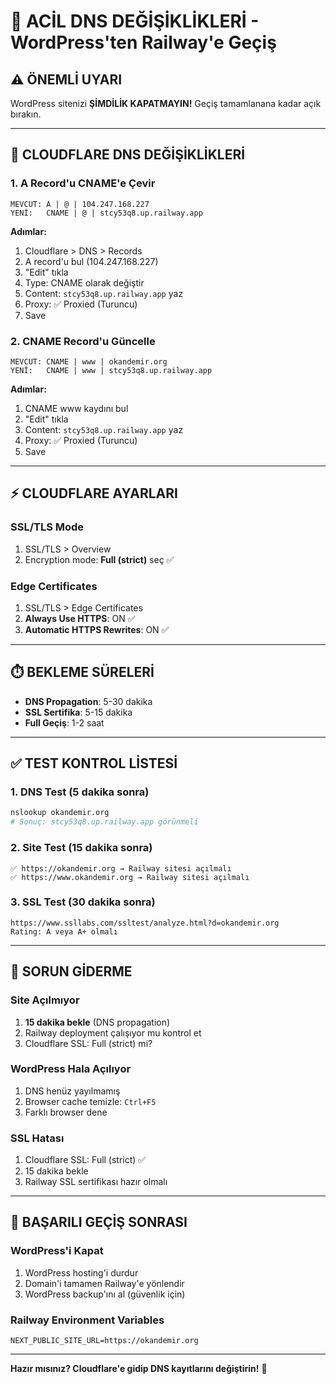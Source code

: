 # 🚨 ACİL DNS DEĞİŞİKLİKLERİ - WordPress'ten Railway'e Geçiş

## ⚠️ ÖNEMLİ UYARI
WordPress sitenizi **ŞİMDİLİK KAPATMAYIN!** Geçiş tamamlanana kadar açık bırakın.

---

## 🔄 CLOUDFLARE DNS DEĞİŞİKLİKLERİ

### 1. A Record'u CNAME'e Çevir
```
MEVCUT: A | @ | 104.247.168.227
YENİ:   CNAME | @ | stcy53q8.up.railway.app
```

**Adımlar:**
1. Cloudflare > DNS > Records
2. A record'u bul (104.247.168.227)
3. "Edit" tıkla
4. Type: CNAME olarak değiştir
5. Content: `stcy53q8.up.railway.app` yaz
6. Proxy: ✅ Proxied (Turuncu)
7. Save

### 2. CNAME Record'u Güncelle
```
MEVCUT: CNAME | www | okandemir.org
YENİ:   CNAME | www | stcy53q8.up.railway.app
```

**Adımlar:**
1. CNAME www kaydını bul
2. "Edit" tıkla
3. Content: `stcy53q8.up.railway.app` yaz
4. Proxy: ✅ Proxied (Turuncu)
5. Save

---

## ⚡ CLOUDFLARE AYARLARI

### SSL/TLS Mode
1. SSL/TLS > Overview
2. Encryption mode: **Full (strict)** seç ✅

### Edge Certificates
1. SSL/TLS > Edge Certificates
2. **Always Use HTTPS**: ON ✅
3. **Automatic HTTPS Rewrites**: ON ✅

---

## ⏱️ BEKLEME SÜRELERİ

- **DNS Propagation**: 5-30 dakika
- **SSL Sertifika**: 5-15 dakika
- **Full Geçiş**: 1-2 saat

---

## ✅ TEST KONTROL LİSTESİ

### 1. DNS Test (5 dakika sonra)
```bash
nslookup okandemir.org
# Sonuç: stcy53q8.up.railway.app görünmeli
```

### 2. Site Test (15 dakika sonra)
```
✅ https://okandemir.org → Railway sitesi açılmalı
✅ https://www.okandemir.org → Railway sitesi açılmalı
```

### 3. SSL Test (30 dakika sonra)
```
https://www.ssllabs.com/ssltest/analyze.html?d=okandemir.org
Rating: A veya A+ olmalı
```

---

## 🚨 SORUN GİDERME

### Site Açılmıyor
1. **15 dakika bekle** (DNS propagation)
2. Railway deployment çalışıyor mu kontrol et
3. Cloudflare SSL: Full (strict) mi?

### WordPress Hala Açılıyor
1. DNS henüz yayılmamış
2. Browser cache temizle: `Ctrl+F5`
3. Farklı browser dene

### SSL Hatası
1. Cloudflare SSL: Full (strict) ✅
2. 15 dakika bekle
3. Railway SSL sertifikası hazır olmalı

---

## 🎯 BAŞARILI GEÇİŞ SONRASI

### WordPress'i Kapat
1. WordPress hosting'i durdur
2. Domain'i tamamen Railway'e yönlendir
3. WordPress backup'ını al (güvenlik için)

### Railway Environment Variables
```
NEXT_PUBLIC_SITE_URL=https://okandemir.org
```

---

**Hazır mısınız? Cloudflare'e gidip DNS kayıtlarını değiştirin!** 🚀
